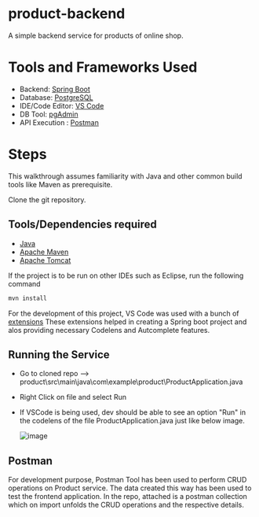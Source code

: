 # product-backend
A simple backend service for products of online shop.

# Tools and Frameworks Used

- Backend: [Spring Boot](https://spring.io/projects/spring-boot)
- Database: [PostgreSQL](https://www.postgresql.org/)
- IDE/Code Editor: [VS Code](https://code.visualstudio.com/)
- DB Tool: [pgAdmin](https://www.pgadmin.org/)
- API Execution : [Postman](https://www.postman.com/)


# Steps 

This walkthrough assumes familiarity with Java and other common build tools like Maven as prerequisite.

Clone the git repository.

## Tools/Dependencies required

- [Java](https://www.oracle.com/java/technologies/downloads/)
- [Apache Maven](https://maven.apache.org/)
- [Apache Tomcat](https://tomcat.apache.org/)


If the project is to be run on other IDEs such as Eclipse, run the following command

```sh
mvn install
```

For the development of this project, VS Code was used with a bunch of [extensions](https://github.com/ananddsouza/product-backend/blob/main/extensions.list)
These extensions helped in creating a Spring boot project and alos providing necessary Codelens and Autcomplete features.

## Running the Service

- Go to cloned repo --> product\src\main\java\com\example\product\ProductApplication.java
- Right Click on file and select Run 
- If VSCode is being used, dev should be able to see an option "Run" in the codelens of the file ProductApplication.java just like below image.

  ![image](https://user-images.githubusercontent.com/49438392/149133462-2c35beff-95f3-46f5-9d3b-324435cc0051.png)


## Postman

For development purpose, Postman Tool has been used to perform CRUD operations on Product service. The data created this way has been used to test the frontend application.
In the repo, attached is a postman collection which on import unfolds the CRUD operations and the respective details.
